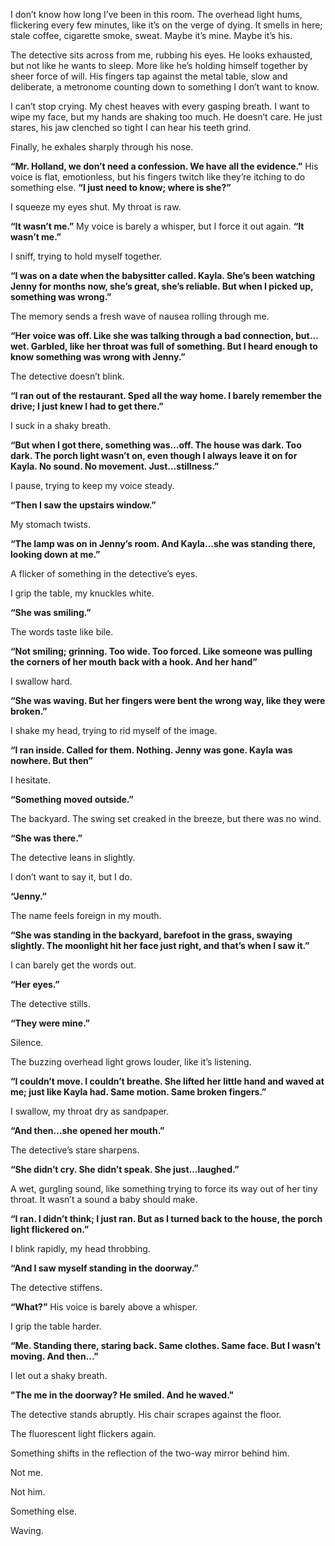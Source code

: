 I don’t know how long I’ve been in this room. The overhead light hums, flickering every few minutes, like it’s on the verge of dying. It smells in here; stale coffee, cigarette smoke, sweat. Maybe it’s mine. Maybe it’s his.

The detective sits across from me, rubbing his eyes. He looks exhausted, but not like he wants to sleep. More like he’s holding himself together by sheer force of will. His fingers tap against the metal table, slow and deliberate, a metronome counting down to something I don’t want to know.

I can’t stop crying. My chest heaves with every gasping breath. I want to wipe my face, but my hands are shaking too much. He doesn’t care. He just stares, his jaw clenched so tight I can hear his teeth grind.

Finally, he exhales sharply through his nose.

**“Mr. Holland, we don’t need a confession. We have all the evidence.”** His voice is flat, emotionless, but his fingers twitch like they’re itching to do something else. **“I just need to know; where is she?”**

I squeeze my eyes shut. My throat is raw.

**“It wasn’t me.”** My voice is barely a whisper, but I force it out again. **“It wasn’t me.”**

I sniff, trying to hold myself together.

**“I was on a date when the babysitter called. Kayla. She’s been watching Jenny for months now, she’s great, she’s reliable. But when I picked up, something was wrong.”**

The memory sends a fresh wave of nausea rolling through me.

**“Her voice was off. Like she was talking through a bad connection, but…wet. Garbled, like her throat was full of something. But I heard enough to know something was wrong with Jenny.”**

The detective doesn’t blink.

**“I ran out of the restaurant. Sped all the way home. I barely remember the drive; I just knew I had to get there.”**

I suck in a shaky breath.

**“But when I got there, something was…off. The house was dark. Too dark. The porch light wasn’t on, even though I always leave it on for Kayla. No sound. No movement. Just…stillness.”**

I pause, trying to keep my voice steady.

**“Then I saw the upstairs window.”**

My stomach twists.

**“The lamp was on in Jenny’s room. And Kayla…she was standing there, looking down at me.”**

A flicker of something in the detective’s eyes.

I grip the table, my knuckles white.

**“She was smiling.”**

The words taste like bile.

**“Not smiling; grinning. Too wide. Too forced. Like someone was pulling the corners of her mouth back with a hook. And her hand”**

I swallow hard.

**“She was waving. But her fingers were bent the wrong way, like they were broken.”**

I shake my head, trying to rid myself of the image.

**“I ran inside. Called for them. Nothing. Jenny was gone. Kayla was nowhere. But then”**

I hesitate.

**“Something moved outside.”**

The backyard. The swing set creaked in the breeze, but there was no wind.

**“She was there.”**

The detective leans in slightly.

I don’t want to say it, but I do.

**“Jenny.”**

The name feels foreign in my mouth.

**“She was standing in the backyard, barefoot in the grass, swaying slightly. The moonlight hit her face just right, and that’s when I saw it.”**

I can barely get the words out.

**“Her eyes.”**

The detective stills.

**“They were mine.”**

Silence.

The buzzing overhead light grows louder, like it’s listening.

**“I couldn’t move. I couldn’t breathe. She lifted her little hand and waved at me; just like Kayla had. Same motion. Same broken fingers.”**

I swallow, my throat dry as sandpaper.

**“And then…she opened her mouth.”**

The detective’s stare sharpens.

**“She didn’t cry. She didn’t speak. She just…laughed.”**

A wet, gurgling sound, like something trying to force its way out of her tiny throat. It wasn’t a sound a baby should make.

**“I ran. I didn’t think; I just ran. But as I turned back to the house, the porch light flickered on.”**

I blink rapidly, my head throbbing.

**“And I saw myself standing in the doorway.”**

The detective stiffens.

**“What?”** His voice is barely above a whisper.

I grip the table harder.

**“Me. Standing there, staring back. Same clothes. Same face. But I wasn’t moving. And then…"**

I let out a shaky breath.

**"The me in the doorway? He smiled. And he waved."**

The detective stands abruptly. His chair scrapes against the floor.

The fluorescent light flickers again.

Something shifts in the reflection of the two-way mirror behind him.

Not me.

Not him.

Something else.

Waving.